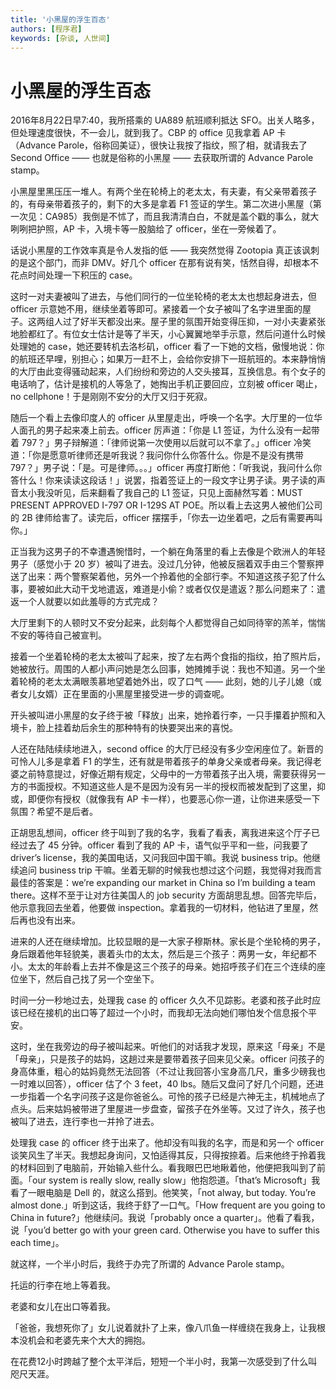 ```yaml
---
title: '小黑屋的浮生百态'
authors: [程序君]
keywords: [杂谈, 人世间]
---
```


# 小黑屋的浮生百态

2016年8月22日早7:40，我所搭乘的 UA889 航班顺利抵达 SFO。出关人略多，但处理速度很快，不一会儿，就到我了。CBP 的 office 见我拿着 AP 卡（Advance Parole，俗称回美证），很快让我按了指纹，照了相，就请我去了 Second Office —— 也就是俗称的小黑屋 —— 去获取所谓的 Advance Parole stamp。

小黑屋里黑压压一堆人。有两个坐在轮椅上的老太太，有夫妻，有父亲带着孩子的，有母亲带着孩子的，剩下的大多是拿着 F1 签证的学生。第二次进小黑屋（第一次见：CA985）我倒是不怵了，而且我清清白白，不就是盖个戳的事么，就大咧咧把护照，AP 卡，入境卡等一股脑给了 officer，坐在一旁候着了。

话说小黑屋的工作效率真是令人发指的低 —— 我突然觉得 Zootopia 真正该讽刺的是这个部门，而非 DMV。好几个 officer 在那有说有笑，恬然自得，却根本不花点时间处理一下积压的 case。

这时一对夫妻被叫了进去，与他们同行的一位坐轮椅的老太太也想起身进去，但 officer 示意她不用，继续坐着等即可。紧接着一个女子被叫了名字进里面的屋子。这两组人过了好半天都没出来。屋子里的氛围开始变得压抑，一对小夫妻紧张地脸都红了。有位女士估计是等了半天，小心翼翼地举手示意，然后问道什么时候处理她的 case，她还要转机去洛杉矶，officer 看了一下她的文档，傲慢地说：你的航班还早哩，别担心；如果万一赶不上，会给你安排下一班航班的。本来静悄悄的大厅由此变得骚动起来，人们纷纷和旁边的人交头接耳，互换信息。有个女子的电话响了，估计是接机的人等急了，她掏出手机正要回应，立刻被 officer 喝止，no cellphone！于是刚刚不安分的大厅又归于死寂。

随后一个看上去像印度人的 officer 从里屋走出，呼唤一个名字。大厅里的一位华人面孔的男子起来凑上前去。officer 厉声道：「你是 L1 签证，为什么没有一起带着 797？」男子辩解道：「律师说第一次使用以后就可以不拿了。」officer 冷笑道：「你是愿意听律师还是听我说？我问你什么你答什么。你是不是没有携带 797？」男子说：「是。可是律师。。。」officer 再度打断他：「听我说，我问什么你答什么！你来读读这段话！」说罢，指着签证上的一段文字让男子读。男子读的声音太小我没听见，后来翻看了我自己的 L1 签证，只见上面赫然写着：MUST PRESENT APPROVED I-797 OR I-129S AT POE。所以看上去这男人被他们公司的 2B 律师给害了。读完后，officer 摆摆手，「你去一边坐着吧，之后有需要再叫你。」

正当我为这男子的不幸遭遇惋惜时，一个躺在角落里的看上去像是个欧洲人的年轻男子（感觉小于 20 岁）被叫了进去。没过几分钟，他被反捆着双手由三个警察押送了出来：两个警察架着他，另外一个拎着他的全部行李。不知道这孩子犯了什么事，要被如此大动干戈地遣返，难道是小偷？或者仅仅是遣返？那么问题来了：遣返一个人就要以如此羞辱的方式完成？

大厅里剩下的人顿时又不安分起来，此刻每个人都觉得自己如同待宰的羔羊，惴惴不安的等待自己被宣判。

接着一个坐着轮椅的老太太被叫了起来，按了左右两个食指的指纹，拍了照片后，她被放行。周围的人都小声问她是怎么回事，她摊摊手说：我也不知道。另一个坐着轮椅的老太太满眼羡慕地望着她外出，叹了口气 —— 此刻，她的儿子儿媳（或者女儿女婿）正在里面的小黑屋里接受进一步的调查呢。

开头被叫进小黑屋的女子终于被「释放」出来，她拎着行李，一只手攥着护照和入境卡，脸上挂着劫后余生的那种特有的快要哭出来的喜悦。

人还在陆陆续续地进入，second office 的大厅已经没有多少空闲座位了。新晋的可怜人儿多是拿着 F1 的学生，还有就是带着孩子的单身父亲或者母亲。我记得老婆之前特意提过，好像近期有规定，父母中的一方带着孩子出入境，需要获得另一方的书面授权。不知道这些人是不是因为没有另一半的授权而被发配到了这里，抑或，即便你有授权（就像我有 AP 卡一样），也要恶心你一道，让你进来感受一下氛围？希望不是后者。

正胡思乱想间，officer 终于叫到了我的名字，我看了看表，离我进来这个厅子已经过去了 45 分钟。officer 看到了我的 AP 卡，语气似乎平和一些，问我要了 driver’s license，我的美国电话，又问我回中国干嘛。我说 business trip。他继续追问 business trip 干嘛。坐着无聊的时候我也想过这个问题，我觉得对我而言最佳的答案是：we’re expanding our market in China so I’m building a team there。这样不至于让对方往美国人的 job security 方面胡思乱想。回答完毕后，他示意我回去坐着，他要做 inspection。拿着我的一切材料，他钻进了里屋，然后再也没有出来。

进来的人还在继续增加。比较显眼的是一大家子穆斯林。家长是个坐轮椅的男子，身后跟着他年轻貌美，裹着头巾的太太，然后是三个孩子：两男一女，年纪都不小。太太的年龄看上去并不像是这三个孩子的母亲。她招呼孩子们在三个连续的座位坐下，然后自己找了另一个空坐下。

时间一分一秒地过去，处理我 case 的 officer 久久不见踪影。老婆和孩子此时应该已经在接机的出口等了超过一个小时，而我却无法向她们哪怕发个信息报个平安。

这时，坐在我旁边的母子被叫起来。听他们的对话我才发现，原来这「母亲」不是「母亲」，只是孩子的姑妈，这趟过来是要带着孩子回来见父亲。officer 问孩子的身高体重，粗心的姑妈竟然无法回答（不过让我回答小宝身高几尺，重多少磅我也一时难以回答），officer 估了个 3 feet，40 lbs。随后又盘问了好几个问题，还进一步指着一个名字问孩子这是你爸爸么。可怜的孩子已经是六神无主，机械地点了点头。后来姑妈被带进了里屋进一步盘查，留孩子在外坐等。又过了许久，孩子也被叫了进去，连行李也一并拎了进去。

处理我 case 的 officer 终于出来了。他却没有叫我的名字，而是和另一个 officer 谈笑风生了半天。我想起身询问，又怕适得其反，只得按捺着。后来他终于拎着我的材料回到了电脑前，开始输入些什么。看我眼巴巴地瞅着他，他便把我叫到了前面。「our system is really slow, really slow」他抱怨道。「that’s Microsoft」我看了一眼电脑是 Dell 的，就这么搭到。他笑笑，「not alway, but today. You’re almost done.」听到这话，我终于舒了一口气。「How frequent are you going to China in future?」他继续问。我说「probably once a quarter」。他看了看我，说「you’d better go with your green card. Otherwise you have to suffer this each time」。

就这样，一个半小时后，我终于办完了所谓的 Advance Parole stamp。

托运的行李在地上等着我。


老婆和女儿在出口等着我。

「爸爸，我想死你了」女儿说着就扑了上来，像八爪鱼一样缠绕在我身上，让我根本没机会和老婆先来个大大的拥抱。

在花费12小时跨越了整个太平洋后，短短一个半小时，我第一次感受到了什么叫咫尺天涯。
